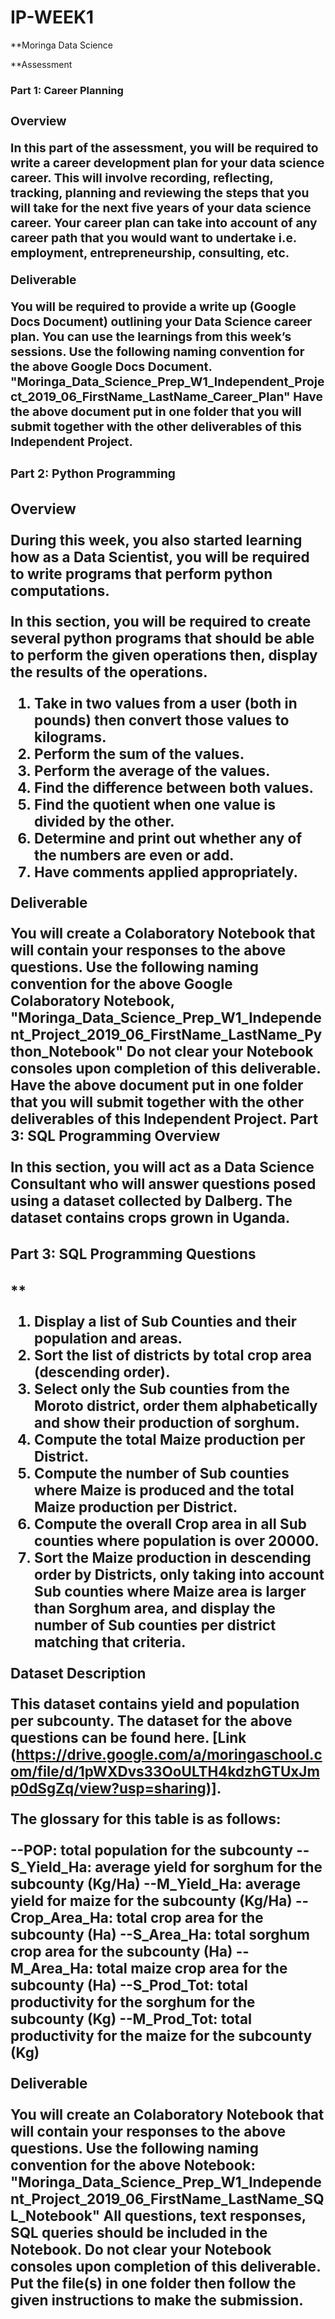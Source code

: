 # IP-WEEK1
**Moringa Data Science

**Assessment
**<h3> Part 1: Career Planning <h3>
Overview**

In this part of the assessment, you will be required to write a career development plan for your data science career. This will involve recording, reflecting, tracking, planning and reviewing the steps that you will take for the next five years of your data science career. Your career plan can take into account of any career path that you would want to undertake i.e. employment, entrepreneurship, consulting, etc.

**Deliverable**

You will be required to provide a write up (Google Docs Document) outlining your Data Science career plan. You can use the learnings from this week’s sessions.
Use the following naming convention for the above Google Docs Document.
"Moringa_Data_Science_Prep_W1_Independent_Project_2019_06_FirstName_LastName_Career_Plan"
Have the above document put in one folder that you will submit together with the other deliverables of this Independent Project.

**<h3> Part 2: Python Programming <h3>
Overview**

During this week, you also started learning how as a Data Scientist, you will be required to write programs that perform python computations.

In this section, you will be required to create several python programs that should be able to perform the given operations then, display the results of the operations.

1. Take in two values from a user (both in pounds) then convert those values to kilograms.
2. Perform the sum of the values.
3. Perform the average of the values.
4. Find the difference between both values.  
5. Find the quotient when one value is divided by the other.
6. Determine and print out whether any of the numbers are even or add.
7. Have comments applied appropriately.

**Deliverable**

You will create a Colaboratory Notebook that will contain your responses to the above questions.
Use the following naming convention for the above Google Colaboratory Notebook,
"Moringa_Data_Science_Prep_W1_Independent_Project_2019_06_FirstName_LastName_Python_Notebook"
Do not clear your Notebook consoles upon completion of this deliverable.
Have the above document put in one folder that you will submit together with the other deliverables of this Independent Project.
Part 3: SQL Programming
Overview

In this section, you will act as a Data Science Consultant who will answer questions posed using a dataset collected by Dalberg. The dataset contains crops grown in Uganda.

**<h3>Part 3: SQL Programming Questions**<h3>**

1. Display a list of Sub Counties and their population and areas.
2. Sort the list of districts by total crop area (descending order).
3. Select only the Sub counties from the Moroto district, order them alphabetically and show their production of sorghum.
4. Compute the total Maize production per District.
5. Compute the number of Sub counties where Maize is produced and the total Maize production per District.
6. Compute the overall Crop area in all Sub counties where population is over 20000.
7. Sort the Maize production in descending order by Districts, only taking into account Sub counties where Maize area is larger than Sorghum area, and display the number of Sub counties per district matching that criteria.

**Dataset Description**

This dataset contains yield and population per subcounty.  The dataset for the above questions can be found here. [Link (https://drive.google.com/a/moringaschool.com/file/d/1pWXDvs33OoULTH4kdzhGTUxJmp0dSgZq/view?usp=sharing)]. 

The glossary for this table is as follows:

--POP: total population for the subcounty
--S_Yield_Ha: average yield for sorghum for the subcounty (Kg/Ha)
--M_Yield_Ha: average yield for maize for the subcounty (Kg/Ha)
--Crop_Area_Ha: total crop area for the subcounty (Ha)
--S_Area_Ha: total sorghum crop area for the subcounty (Ha)
--M_Area_Ha: total maize crop area for the subcounty (Ha)
--S_Prod_Tot: total productivity for the sorghum for the subcounty (Kg)
--M_Prod_Tot: total productivity for the maize for the subcounty (Kg)

**Deliverable**

**You will create an Colaboratory Notebook that will contain your responses to the above questions.
Use the following naming convention for the above Notebook:
"Moringa_Data_Science_Prep_W1_Independent_Project_2019_06_FirstName_LastName_SQL_Notebook"
All questions, text responses, SQL queries should be included in the Notebook.
Do not clear your Notebook consoles upon completion of this deliverable.
Put the file(s) in one folder then follow the given instructions to make the submission.** 
  
  
